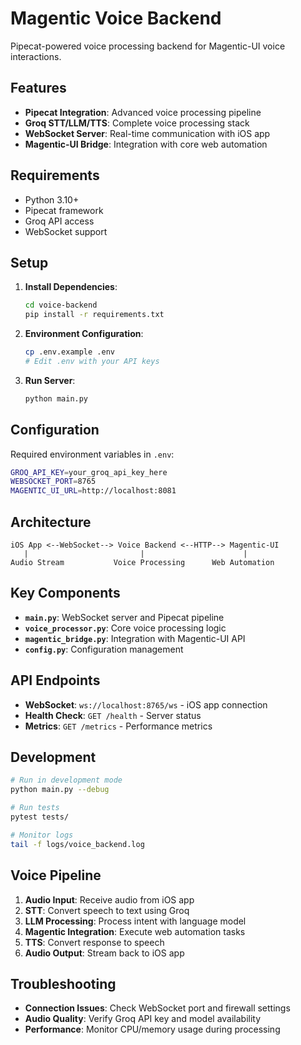 # Magentic Voice Backend

Pipecat-powered voice processing backend for Magentic-UI voice interactions.

## Features

- **Pipecat Integration**: Advanced voice processing pipeline
- **Groq STT/LLM/TTS**: Complete voice processing stack
- **WebSocket Server**: Real-time communication with iOS app
- **Magentic-UI Bridge**: Integration with core web automation

## Requirements

- Python 3.10+
- Pipecat framework
- Groq API access
- WebSocket support

## Setup

1. **Install Dependencies**:
   ```bash
   cd voice-backend
   pip install -r requirements.txt
   ```

2. **Environment Configuration**:
   ```bash
   cp .env.example .env
   # Edit .env with your API keys
   ```

3. **Run Server**:
   ```bash
   python main.py
   ```

## Configuration

Required environment variables in `.env`:

```bash
GROQ_API_KEY=your_groq_api_key_here
WEBSOCKET_PORT=8765
MAGENTIC_UI_URL=http://localhost:8081
```

## Architecture

```text
iOS App <--WebSocket--> Voice Backend <--HTTP--> Magentic-UI
   |                         |                      |
Audio Stream           Voice Processing      Web Automation
```

## Key Components

- **`main.py`**: WebSocket server and Pipecat pipeline
- **`voice_processor.py`**: Core voice processing logic
- **`magentic_bridge.py`**: Integration with Magentic-UI API
- **`config.py`**: Configuration management

## API Endpoints

- **WebSocket**: `ws://localhost:8765/ws` - iOS app connection
- **Health Check**: `GET /health` - Server status
- **Metrics**: `GET /metrics` - Performance metrics

## Development

```bash
# Run in development mode
python main.py --debug

# Run tests
pytest tests/

# Monitor logs
tail -f logs/voice_backend.log
```

## Voice Pipeline

1. **Audio Input**: Receive audio from iOS app
2. **STT**: Convert speech to text using Groq
3. **LLM Processing**: Process intent with language model
4. **Magentic Integration**: Execute web automation tasks
5. **TTS**: Convert response to speech
6. **Audio Output**: Stream back to iOS app

## Troubleshooting

- **Connection Issues**: Check WebSocket port and firewall settings
- **Audio Quality**: Verify Groq API key and model availability
- **Performance**: Monitor CPU/memory usage during processing
